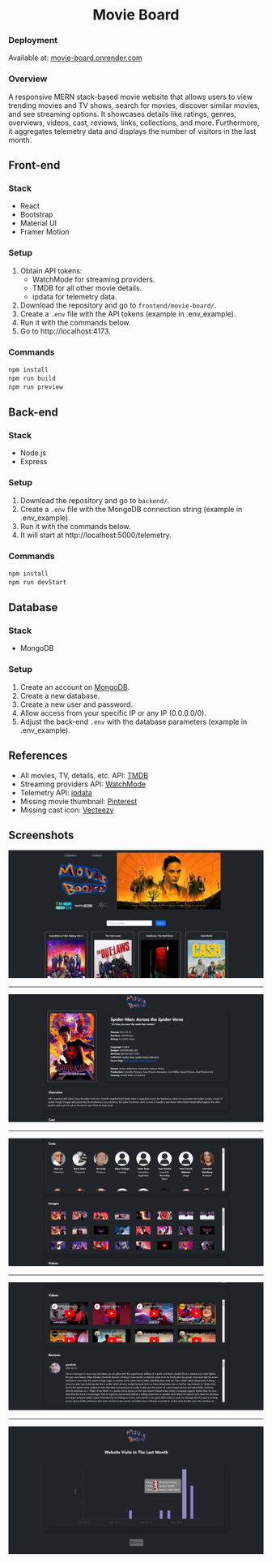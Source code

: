 <h1 align="center">Movie Board</h1>

### Deployment

Available at: [movie-board.onrender.com](https://movie-board.onrender.com)

### Overview

A responsive MERN stack-based movie website that allows users to view trending movies and TV shows, search for movies, discover similar movies, and see streaming options. It showcases details like ratings, genres, overviews, videos, cast, reviews, links, collections, and more. Furthermore, it aggregates telemetry data and displays the number of visitors in the last month.

## Front-end

### Stack

- React
- Bootstrap
- Material UI
- Framer Motion

### Setup

1. Obtain API tokens:
   - WatchMode for streaming providers.
   - TMDB for all other movie details.
   - ipdata for telemetry data.
2. Download the repository and go to `frontend/movie-board/`.
3. Create a `.env` file with the API tokens (example in .env_example).
4. Run it with the commands below.
5. Go to http://localhost:4173.

### Commands

```bash
npm install
npm run build
npm run preview
```

## Back-end

### Stack

- Node.js
- Express

### Setup

1. Download the repository and go to `backend/`.
2. Create a `.env` file with the MongoDB connection string (example in .env_example).
3. Run it with the commands below.
4. It will start at http://localhost:5000/telemetry.

### Commands

```bash
npm install
npm run devStart
```

## Database

### Stack

- MongoDB

### Setup

1. Create an account on [MongoDB](https://www.mongodb.com/).
2. Create a new database.
3. Create a new user and password.
4. Allow access from your specific IP or any IP (0.0.0.0/0).
5. Adjust the back-end `.env` with the database parameters (example in .env_example).

## References

- All movies, TV, details, etc. API: [TMDB](https://www.themoviedb.org)
- Streaming providers API: [WatchMode](https://www.watchmode.com)
- Telemetry API: [ipdata](https://ipdata.co/)
- Missing movie thumbnail: [Pinterest](https://www.pinterest.ca/pin/movie-icon-aesthetic-black-and-white--208361920250010171)
- Missing cast icon: [Vecteezy](https://www.vecteezy.com/vector-art/8442086-illustration-of-human-icon-vector-user-symbol-icon-modern-design-on-blank-background)

## Screenshots

![App screenshot 1](frontend/movie-board/src/assets/app1.png)

<hr/>

![App screenshot 2](frontend/movie-board/src/assets/app2.png)

<hr/>

![App screenshot 3](frontend/movie-board/src/assets/app3.png)

<hr/>

![App screenshot 4](frontend/movie-board/src/assets/app4.png)

<hr/>

![App screenshot 5](frontend/movie-board/src/assets/app5.png)
